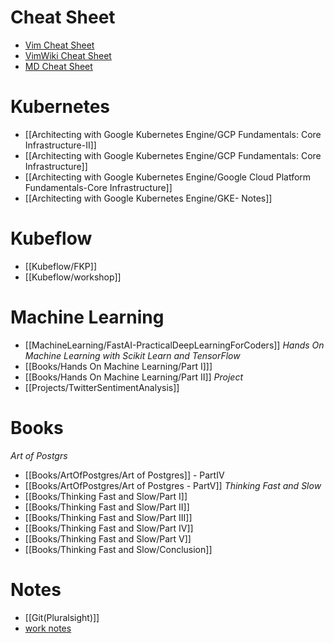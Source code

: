 

# Cheat Sheet
- [Vim Cheat Sheet](https://vim.rtorr.com/)
- [VimWiki Cheat Sheet](http://thedarnedestthing.com/vimwiki%20cheatsheet)
- [MD Cheat Sheet](https://github.com/adam-p/markdown-here/wiki/Markdown-Cheatsheet)

# Kubernetes
- [[Architecting with Google Kubernetes Engine/GCP Fundamentals: Core Infrastructure-II]]
- [[Architecting with Google Kubernetes Engine/GCP Fundamentals: Core Infrastructure]]
- [[Architecting with Google Kubernetes Engine/Google Cloud Platform Fundamentals-Core Infrastructure]]
- [[Architecting with Google Kubernetes Engine/GKE- Notes]]

# Kubeflow
- [[Kubeflow/FKP]]
- [[Kubeflow/workshop]]

# Machine Learning
- [[MachineLearning/FastAI-PracticalDeepLearningForCoders]]
_Hands On Machine Learning with Scikit Learn and TensorFlow_
- [[Books/Hands On Machine Learning/Part I]]]
- [[Books/Hands On Machine Learning/Part II]]
_Project_
- [[Projects/TwitterSentimentAnalysis]]

# Books
_Art of Postgrs_
- [[Books/ArtOfPostgres/Art of Postgres]] - PartIV
- [[Books/ArtOfPostgres/Art of Postgres - PartV]]
_Thinking Fast and Slow_
- [[Books/Thinking Fast and Slow/Part I]]
- [[Books/Thinking Fast and Slow/Part II]]
- [[Books/Thinking Fast and Slow/Part III]] 
- [[Books/Thinking Fast and Slow/Part IV]]
- [[Books/Thinking Fast and Slow/Part V]]
- [[Books/Thinking Fast and Slow/Conclusion]]



# Notes
- [[Git(Pluralsight)]]
- [work notes](work/notes)
